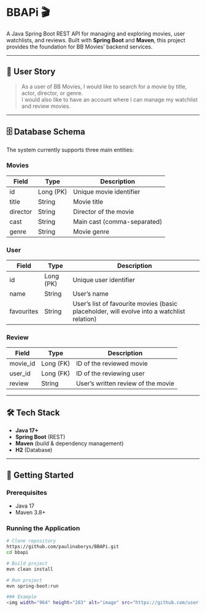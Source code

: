 # BBAPi 🎬  

A Java Spring Boot REST API for managing and exploring movies, user watchlists, and reviews. Built with **Spring Boot** and **Maven**, this project provides the foundation for BB Movies’ backend services.  

---

## 📖 User Story  

> As a user of BB Movies, I would like to search for a movie by title, actor, director, or genre.  
> I would also like to have an account where I can manage my watchlist and review movies.  

---

## 🗄️ Database Schema  

The system currently supports three main entities:  

### **Movies**  
| Field    | Type      | Description                     |  
|----------|-----------|---------------------------------|  
| id       | Long (PK) | Unique movie identifier          |  
| title    | String    | Movie title                      |  
| director | String    | Director of the movie            |  
| cast     | String    | Main cast (comma-separated)      |  
| genre    | String    | Movie genre                      |  

### **User**  
| Field      | Type      | Description                              |  
|------------|-----------|------------------------------------------|  
| id         | Long (PK) | Unique user identifier                   |  
| name       | String    | User’s name                              |  
| favourites | String    | User’s list of favourite movies (basic placeholder, will evolve into a watchlist relation) |  

### **Review**  
| Field     | Type      | Description                              |  
|-----------|-----------|------------------------------------------|  
| movie_id  | Long (FK) | ID of the reviewed movie                 |  
| user_id   | Long (FK) | ID of the reviewing user                 |  
| review    | String    | User’s written review of the movie       |  

---

## 🛠️ Tech Stack  

- **Java 17+**  
- **Spring Boot** (REST)  
- **Maven** (build & dependency management)  
- **H2** (Database)  

---

## 🚀 Getting Started  

### Prerequisites  
- Java 17  
- Maven 3.8+ 

### Running the Application  

```bash
# Clone repository
https://github.com/paulinaborys/BBAPi.git
cd bbapi

# Build project
mvn clean install

# Run project
mvn spring-boot:run

### Example 
<img width="964" height="283" alt="image" src="https://github.com/user-attachments/assets/3ab4d727-97c1-445e-b0a5-1b82c126dbb5" />



